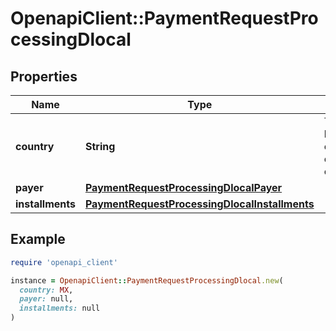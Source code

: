 # OpenapiClient::PaymentRequestProcessingDlocal

## Properties

| Name | Type | Description | Notes |
| ---- | ---- | ----------- | ----- |
| **country** | **String** | The two-letter ISO code of the cardholder&#39;s country. | [optional] |
| **payer** | [**PaymentRequestProcessingDlocalPayer**](PaymentRequestProcessingDlocalPayer.md) |  | [optional] |
| **installments** | [**PaymentRequestProcessingDlocalInstallments**](PaymentRequestProcessingDlocalInstallments.md) |  | [optional] |

## Example

```ruby
require 'openapi_client'

instance = OpenapiClient::PaymentRequestProcessingDlocal.new(
  country: MX,
  payer: null,
  installments: null
)
```

